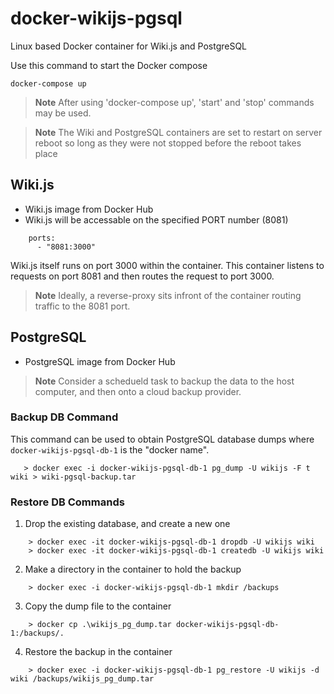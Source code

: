 # docker-wikijs-pgsql
Linux based Docker container for Wiki.js and PostgreSQL

Use this command to start the Docker compose
```
docker-compose up
```
> **Note**
> After using 'docker-compose up', 'start' and 'stop' commands may be used.


> **Note**
> The Wiki and PostgreSQL containers are set to restart on server reboot so long as they were not stopped before the reboot takes place

## Wiki.js
- Wiki.js image from Docker Hub 
- Wiki.js will be accessable on the specified PORT number (8081)

```
    ports:
      - "8081:3000"
```
Wiki.js itself runs on port 3000 within the container.  This container listens to requests on port 8081 and then routes the request to port 3000. 

> **Note**
> Ideally, a reverse-proxy sits infront of the container routing traffic to the 8081 port.


## PostgreSQL
- PostgreSQL image from Docker Hub

> **Note**
>  Consider a schedueld task to backup the data to the host computer, and then onto a cloud backup provider.

### Backup DB Command
This command can be used to obtain PostgreSQL database dumps where `docker-wikijs-pgsql-db-1` is the "docker name". 

```
   > docker exec -i docker-wikijs-pgsql-db-1 pg_dump -U wikijs -F t wiki > wiki-pgsql-backup.tar
```

### Restore DB Commands

1. Drop the existing database, and create a new one
``` 
    > docker exec -it docker-wikijs-pgsql-db-1 dropdb -U wikijs wiki
    > docker exec -it docker-wikijs-pgsql-db-1 createdb -U wikijs wiki
```
2. Make a directory in the container to hold the backup
``` 
    > docker exec -i docker-wikijs-pgsql-db-1 mkdir /backups
```
3. Copy the dump file to the container
```
    > docker cp .\wikijs_pg_dump.tar docker-wikijs-pgsql-db-1:/backups/.
```
4. Restore the backup in the container
```
    > docker exec -i docker-wikijs-pgsql-db-1 pg_restore -U wikijs -d wiki /backups/wikijs_pg_dump.tar
```
